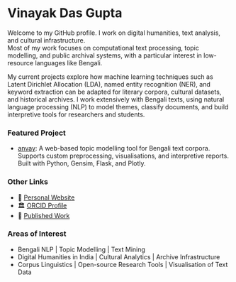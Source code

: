 # Vinayak Das Gupta

Welcome to my GitHub profile. I work on digital humanities, text analysis, and cultural infrastructure.  
Most of my work focuses on computational text processing, topic modelling, and public archival systems, with a particular interest in low-resource languages like Bengali.

My current projects explore how machine learning techniques such as Latent Dirichlet Allocation (LDA), named entity recognition (NER), and keyword extraction can be adapted for literary corpora, cultural datasets, and historical archives. I work extensively with Bengali texts, using natural language processing (NLP) to model themes, classify documents, and build interpretive tools for researchers and students.

### Featured Project
- [anvay](https://github.com/vinayakdasgupta/anvay): A web-based topic modelling tool for Bengali text corpora. Supports custom preprocessing, visualisations, and interpretive reports. Built with Python, Gensim, Flask, and Plotly.

### Other Links
- 🔗 [Personal Website](https://vinayakdasgupta.github.io)
- 🏛 [ORCID Profile](https://orcid.org/0009-0008-5623-1226)  
- 📄 [Published Work](https://hcommons.org/members/vdasgupta/)

### Areas of Interest
- Bengali NLP | Topic Modelling | Text Mining  
- Digital Humanities in India | Cultural Analytics | Archive Infrastructure  
- Corpus Linguistics | Open-source Research Tools | Visualisation of Text Data
